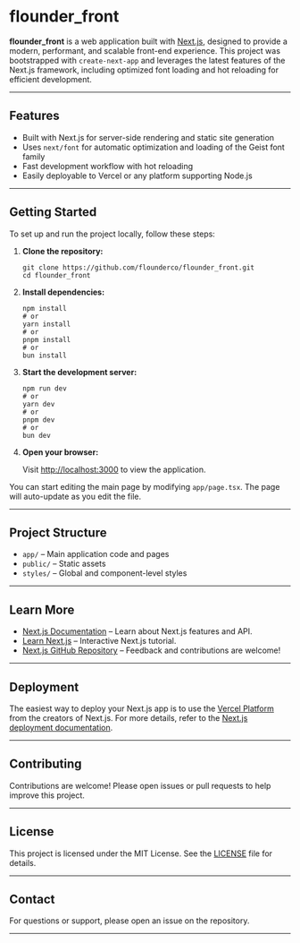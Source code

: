 # flounder_front

**flounder_front** is a web application built with [Next.js](https://nextjs.org/), designed to provide a modern, performant, and scalable front-end experience. This project was bootstrapped with `create-next-app` and leverages the latest features of the Next.js framework, including optimized font loading and hot reloading for efficient development.

---

## Features

- Built with Next.js for server-side rendering and static site generation
- Uses `next/font` for automatic optimization and loading of the Geist font family
- Fast development workflow with hot reloading
- Easily deployable to Vercel or any platform supporting Node.js

---

## Getting Started

To set up and run the project locally, follow these steps:

1. **Clone the repository:**
    ```
    git clone https://github.com/flounderco/flounder_front.git
    cd flounder_front
    ```

2. **Install dependencies:**
    ```
    npm install
    # or
    yarn install
    # or
    pnpm install
    # or
    bun install
    ```

3. **Start the development server:**
    ```
    npm run dev
    # or
    yarn dev
    # or
    pnpm dev
    # or
    bun dev
    ```

4. **Open your browser:**

    Visit [http://localhost:3000](http://localhost:3000) to view the application.

You can start editing the main page by modifying `app/page.tsx`. The page will auto-update as you edit the file.

---

## Project Structure

- `app/` – Main application code and pages
- `public/` – Static assets
- `styles/` – Global and component-level styles

---

## Learn More

- [Next.js Documentation](https://nextjs.org/docs) – Learn about Next.js features and API.
- [Learn Next.js](https://nextjs.org/learn) – Interactive Next.js tutorial.
- [Next.js GitHub Repository](https://github.com/vercel/next.js) – Feedback and contributions are welcome!

---

## Deployment

The easiest way to deploy your Next.js app is to use the [Vercel Platform](https://vercel.com/) from the creators of Next.js. For more details, refer to the [Next.js deployment documentation](https://nextjs.org/docs/deployment).

---

## Contributing

Contributions are welcome! Please open issues or pull requests to help improve this project.

---

## License

This project is licensed under the MIT License. See the [LICENSE](LICENSE) file for details.

---

## Contact

For questions or support, please open an issue on the repository.

---
